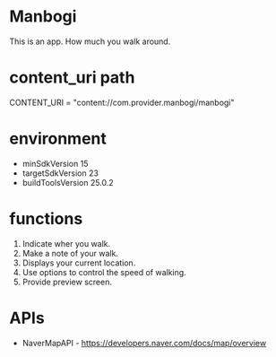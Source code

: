# Manbogi
This is an app. How much you walk around.

# content_uri path
CONTENT_URI = "content://com.provider.manbogi/manbogi"

# environment
- minSdkVersion 15
- targetSdkVersion 23
- buildToolsVersion 25.0.2

# functions
1. Indicate wher you walk.
2. Make a note of your walk.
3. Displays your current location.
4. Use options to control the speed of walking.
5. Provide preview screen.

# APIs
* NaverMapAPI - https://developers.naver.com/docs/map/overview
